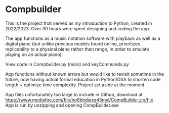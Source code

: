 # Compbuilder
This is the project that served as my introduction to Python, created in 2022/2023. Over 30 hours were spent designing and coding the app. 

The app functions as a music notation software with playback as well as a digital piano (but unlike previous models found online, prioritizes replicability to a physical piano rather than range, in order to emulate playing on an actual piano).

View code in Compbuilder.py (main) and keyCommands.py

App functions without known errors but would like to revisit sometime in the future, now having actual formal education in Python/DSA to shorten code length + optimize time complexity.
Project set aside at the moment.

App files unfortunately too large to include in Github, download at https://www.mediafire.com/file/ho6bhdjexg43mvl/CompBuilder.zip/file . App is run by unzipping and opening CompBuilder.exe
